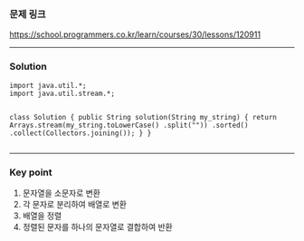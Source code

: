<h3 id="문제-링크">문제 링크</h3>
<p><a href="https://school.programmers.co.kr/learn/courses/30/lessons/120911">https://school.programmers.co.kr/learn/courses/30/lessons/120911</a></p>
<hr />
<h3 id="solution">Solution</h3>
<pre><code class="language-java">import java.util.*;
import java.util.stream.*;

class Solution {
    public String solution(String my_string) {
        return Arrays.stream(my_string.toLowerCase()
            .split(&quot;&quot;))
            .sorted()
            .collect(Collectors.joining());
    }
}</code></pre>
<hr />
<h3 id="key-point">Key point</h3>
<ol>
<li>문자열을 소문자로 변환</li>
<li>각 문자로 분리하여 배열로 변환</li>
<li>배열을 정렬</li>
<li>정렬된 문자를 하나의 문자열로 결합하여 반환</li>
</ol>